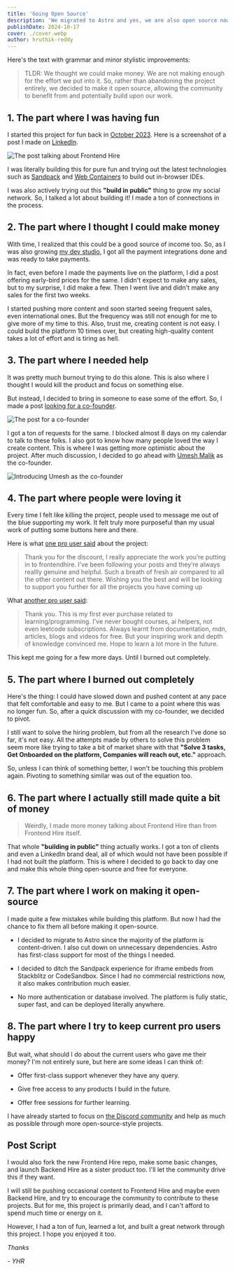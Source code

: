 ```yaml
---
title: 'Going Open Source'
description: 'We migrated to Astro and yes, we are also open source now!'
publishDate: 2024-10-17
cover: ./cover.webp
author: hruthik-reddy
---
```


Here's the text with grammar and minor stylistic improvements:

> TLDR: We thought we could make money. We are not making enough for the effort we put into it. So, rather than abandoning the project entirely, we decided to make it open source, allowing the community to benefit from and potentially build upon our work.

## 1. The part where I was having fun

I started this project for fun back in [October 2023](https://www.linkedin.com/posts/yarala-hruthik-reddy_webproduct-sandpack-frontend-activity-7119624768462413825-fPjt?utm_source=share&utm_medium=member_desktop). Here is a screenshot of a post I made on [LinkedIn](https://www.linkedin.com/in/yarala-hruthik-reddy/).

![The post talking about Frontend Hire](./part-1.webp)

I was literally building this for pure fun and trying out the latest technologies such as [Sandpack](https://codesandbox.io/blog/announcing-sandpack-2) and [Web Containers](https://blog.stackblitz.com/posts/introducing-webcontainers/) to build out in-browser IDEs.

I was also actively trying out this **"build in public"** thing to grow my social network. So, I talked a lot about building it! I made a ton of connections in the process.

## 2. The part where I thought I could make money

With time, I realized that this could be a good source of income too. So, as I was also growing [my dev studio](https://withyhr.com/), I got all the payment integrations done and was ready to take payments.

In fact, even before I made the payments live on the platform, I did a post offering early-bird prices for the same. I didn't expect to make any sales, but to my surprise, I did make a few. Then I went live and didn't make any sales for the first two weeks.

I started pushing more content and soon started seeing frequent sales, even international ones. But the frequency was still not enough for me to give more of my time to this. Also, trust me, creating content is not easy. I could build the platform 10 times over, but creating high-quality content takes a lot of effort and is tiring as hell.

## 3. The part where I needed help

It was pretty much burnout trying to do this alone. This is also where I thought I would kill the product and focus on something else.

But instead, I decided to bring in someone to ease some of the effort. So, I made a post [looking for a co-founder](https://www.linkedin.com/posts/yarala-hruthik-reddy_update-truly-underestimated-the-interest-activity-7224431869042253825-IHbw?utm_source=share&utm_medium=member_desktop).

![The post for a co-founder](./part-3.webp)

I got a ton of requests for the same. I blocked almost 8 days on my calendar to talk to these folks. I also got to know how many people loved the way I create content. This is where I was getting more optimistic about the project. After much discussion, I decided to go ahead with [Umesh Malik](https://www.linkedin.com/posts/yarala-hruthik-reddy_frontendhire-founders-activity-7240195741233614848-AhKk?utm_source=share&utm_medium=member_desktop) as the co-founder.

![Introducing Umesh as the co-founder](./part-3-1.webp)

## 4. The part where people were loving it

Every time I felt like killing the project, people used to message me out of the blue supporting my work. It felt truly more purposeful than my usual work of putting some buttons here and there.

Here is what [one pro user said](https://www.linkedin.com/posts/yarala-hruthik-reddy_frontendhire-content-activity-7225436948289445888-qmjj?utm_source=share&utm_medium=member_desktop) about the project:

> Thank you for the discount, I really appreciate the work you’re putting in to frontendhire.
> I’ve been following your posts and they’re always reallly genuine and helpful. Such a breath of fresh air compared to all the other content out there.
> Wishing you the best and will be looking to support you further for all the projects you have coming up

What [another pro user said](https://www.linkedin.com/posts/yarala-hruthik-reddy_frontendhire-pro-activity-7242180369528070144-zai7?utm_source=share&utm_medium=member_desktop):

> Thank you.
> This is my first ever purchase related to learning/programming. I've never bought courses, ai helpers, not even leetcode subscriptions.
> Always learnt from documentation, mdn, articles, blogs and videos for free. But your inspiring work and depth of knowledge convinced me.
> Hope to learn a lot more in the future.

This kept me going for a few more days. Until I burned out completely.

## 5. The part where I burned out completely

Here's the thing: I could have slowed down and pushed content at any pace that felt comfortable and easy to me. But I came to a point where this was no longer fun. So, after a quick discussion with my co-founder, we decided to pivot.

I still want to solve the hiring problem, but from all the research I've done so far, it's not easy. All the attempts made by others to solve this problem seem more like trying to take a bit of market share with that **"Solve 3 tasks, Get Onboarded on the platform, Companies will reach out, etc."** approach.

So, unless I can think of something better, I won't be touching this problem again. Pivoting to something similar was out of the equation too.

## 6. The part where I actually still made quite a bit of money

> Weirdly, I made more money talking about Frontend Hire than from Frontend Hire itself.

That whole **"building in public"** thing actually works. I got a ton of clients and even a LinkedIn brand deal, all of which would not have been possible if I had not built the platform. This is where I decided to go back to day one and make this whole thing open-source and free for everyone.

## 7. The part where I work on making it open-source

I made quite a few mistakes while building this platform. But now I had the chance to fix them all before making it open-source.

- I decided to migrate to Astro since the majority of the platform is content-driven. I also cut down on unnecessary dependencies. Astro has first-class support for most of the things I needed.

- I decided to ditch the Sandpack experience for iframe embeds from Stackblitz or CodeSandbox. Since I had no commercial restrictions now, it also makes contribution much easier.

- No more authentication or database involved. The platform is fully static, super fast, and can be deployed literally anywhere.

## 8. The part where I try to keep current pro users happy

But wait, what should I do about the current users who gave me their money? I'm not entirely sure, but here are some ideas I can think of:

- Offer first-class support whenever they have any query.

- Give free access to any products I build in the future.

- Offer free sessions for further learning.

I have already started to focus on [the Discord community](https://discord.gg/DWAVqksVtx) and help as much as possible through more open-source-style projects.

## Post Script

I would also fork the new Frontend Hire repo, make some basic changes, and launch Backend Hire as a sister product too. I'll let the community drive this if they want.

I will still be pushing occasional content to Frontend Hire and maybe even Backend Hire, and try to encourage the community to contribute to these projects. But for me, this project is primarily dead, and I can't afford to spend much time or energy on it.

However, I had a ton of fun, learned a lot, and built a great network through this project. I hope you enjoyed it too.

_Thanks_

_- YHR_
